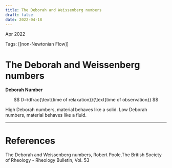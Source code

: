 ```yaml
---
title: The Deborah and Weissenberg numbers
draft: false
date: 2022-04-18
---
```


Apr 2022
   

Tags: [[non-Newtonian Flow]]

# The Deborah and Weissenberg numbers
**Deborah Number**

$$
D=\dfrac{\text{time of relaxation}}{\text{time of observation}}
$$

High Deborah numbers, material behaves like a solid.
Low Deborah numbers, material behaves like a fluid. 


---
# References
The Deborah and Weissenberg numbers, Robert Poole,The British Society of Rheology - Rheology Bulletin, Vol. 53
